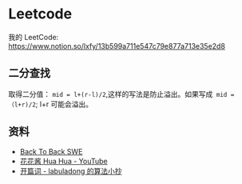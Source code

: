 # Leetcode

我的 LeetCode: https://www.notion.so/lxfy/13b599a711e547c79e877a713e35e2d8

## 二分查找

取得二分值： `mid = l+(r-l)/2`,这样的写法是防止溢出。如果写成` mid = （l+r)/2`; l+r 可能会溢出。

## 资料

- [Back To Back SWE](https://www.youtube.com/channel/UCmJz2DV1a3yfgrR7GqRtUUA)
- [花花酱 Hua Hua - YouTube](https://www.youtube.com/user/xxfflower)
- [开篇词 - labuladong 的算法小抄](https://labuladong.gitbook.io/algo/)
